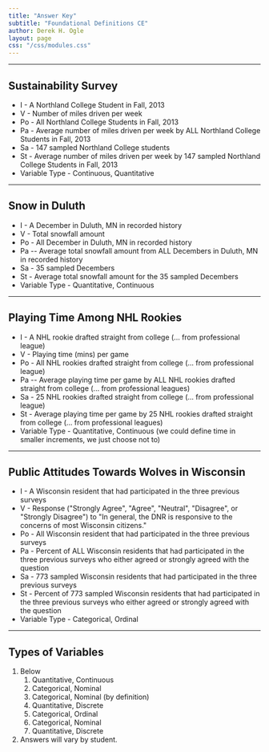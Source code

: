 ```yaml
---
title: "Answer Key"
subtitle: "Foundational Definitions CE"
author: Derek H. Ogle
layout: page
css: "/css/modules.css"
---
```


----

## Sustainability Survey

* I - A Northland College Student in Fall, 2013
* V - Number of miles driven per week
* Po - All Northland College Students in Fall, 2013
* Pa - Average number of miles driven per week by ALL Northland College Students in Fall, 2013
* Sa - 147 sampled Northland College students
* St - Average number of miles driven per week by 147 sampled Northland College Students in Fall, 2013 
* Variable Type - Continuous, Quantitative

----

## Snow in Duluth

* I - A December in Duluth, MN in recorded history
* V - Total snowfall amount
* Po - All December in Duluth, MN in recorded history
* Pa -- Average total snowfall amount from ALL Decembers in Duluth, MN in recorded history
* Sa - 35 sampled Decembers
* St - Average total snowfall amount for the 35 sampled Decembers
* Variable Type - Quantitative, Continuous

----

## Playing Time Among NHL Rookies

* I - A NHL rookie drafted straight from college (... from professional league)
* V - Playing time (mins) per game
* Po - All NHL rookies drafted straight from college (... from professional league)
* Pa -- Average playing time per game by ALL NHL rookies drafted straight from college (... from professional leagues)
* Sa - 25 NHL rookies drafted straight from college (... from professional league)
* St - Average playing time per game by 25 NHL rookies drafted straight from college (... from professional leagues)
* Variable Type - Quantitative, Continuous (we could define time in smaller increments, we just choose not to)

----

## Public Attitudes Towards Wolves in Wisconsin

* I - A Wisconsin resident that had participated in the three previous surveys
* V - Response ("Strongly Agree", "Agree", "Neutral", "Disagree", or "Strongly Disagree") to "In general, the DNR is responsive to the concerns of most Wisconsin citizens."
* Po - All Wisconsin resident that had participated in the three previous surveys
* Pa - Percent of ALL Wisconsin residents that had participated in the three previous surveys who either agreed or strongly agreed with the question
* Sa - 773 sampled Wisconsin residents that had participated in the three previous surveys
* St - Percent of 773 sampled Wisconsin residents that had participated in the three previous surveys who either agreed or strongly agreed with the question
* Variable Type - Categorical, Ordinal

----

## Types of Variables

1. Below
    1. Quantitative, Continuous
    1. Categorical, Nominal
    1. Categorical, Nominal (by definition)
    1. Quantitative, Discrete
    1. Categorical, Ordinal
    1. Categorical, Nominal
    1. Quantitative, Discrete
1. Answers will vary by student.
